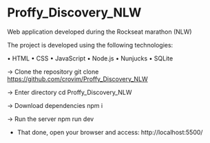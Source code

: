 # Proffy_Discovery_NLW
Web application developed during the Rockseat marathon (NLW)

The project is developed using the following technologies:

• HTML
• CSS
• JavaScript
• Node.js
• Nunjucks
• SQLite

-> Clone the repository
git clone https://github.com/crovim/Proffy_Discovery_NLW

-> Enter directory
cd Proffy_Discovery_NLW

-> Download dependencies
npm i

-> Run the server
npm run dev

* That done, open your browser and access: http://localhost:5500/ 
